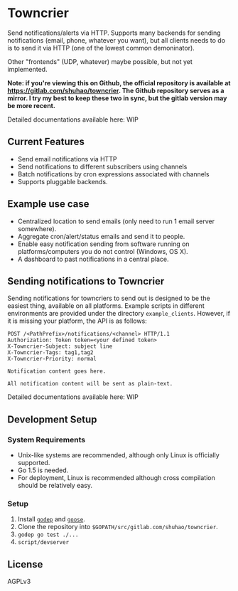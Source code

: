 Towncrier
=========

Send notifications/alerts via HTTP. Supports many backends for sending notifications (email, phone, whatever you want), but all clients needs to do is to send it via HTTP (one of the lowest common demoninator).

Other "frontends" (UDP, whatever) maybe possible, but not yet implemented.

**Note: if you're viewing this on Github, the official repository is available at https://gitlab.com/shuhao/towncrier. The Github repository serves as a mirror. I try my best to keep these two in sync, but the gitlab version may be more recent.**

Detailed documentations available here: WIP

Current Features
----------------

- Send email notifications via HTTP
- Send notifications to different subscribers using channels
- Batch notifications by cron expressions associated with channels
- Supports pluggable backends.

Example use case
----------------

- Centralized location to send emails (only need to run 1 email server somewhere).
- Aggregate cron/alert/status emails and send it to people.
- Enable easy notification sending from software running on platforms/computers you do not control (Windows, OS X).
- A dashboard to past notifications in a central place.

Sending notifications to Towncrier
----------------------------------

Sending notifications for towncriers to send out is designed to be the easiest thing, available on all platforms. Example scripts in different environments are provided under the directory `example_clients`. However, if it is missing your platform, the API is as follows:

```
POST /<PathPrefix>/notifications/<channel> HTTP/1.1
Authorization: Token token=<your defined token>
X-Towncrier-Subject: subject line
X-Towncrier-Tags: tag1,tag2
X-Towncrier-Priority: normal

Notification content goes here.

All notification content will be sent as plain-text.
```

Detailed documentations available here: WIP

Development Setup
-----------------

### System Requirements ###

- Unix-like systems are recommended, although only Linux is officially supported.
- Go 1.5 is needed.
- For deployment, Linux is recommended although cross compilation should be relatively easy.

### Setup ###

1. Install [`godep`](https://github.com/tools/godep) and [`goose`](https://bitbucket.org/liamstask/goose).
2. Clone the repository into `$GOPATH/src/gitlab.com/shuhao/towncrier`.
3. `godep go test ./...`
4. `script/devserver`

License
-------

AGPLv3
